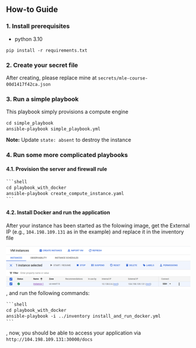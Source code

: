 ## How-to Guide
### 1. Install prerequisites
- python 3.10
```shell
pip install -r requirements.txt
```

### 2. Create your secret file
After creating, please replace mine at `secrets/mle-course-00d1417f42ca.json`


### 3. Run a simple playbook
This playbook simply provisions a compute engine
```shell
cd simple_playbook
ansible-playbook simple_playbook.yml
```

**Note:** Update `state: absent` to destroy the instance

### 4. Run some more complicated playbooks
#### 4.1. Provision the server and firewall rule
    ```shell
    cd playbook_with_docker
    ansible-playbook create_compute_instance.yaml
    ```

#### 4.2. Install Docker and run the application
After your instance has been started as the folowing image, get the External IP (e.g., `104.198.109.131` as in the example) and replace it in the inventory file

![Compute Engine](./imgs/compute_engine.png)
, and run the following commands:
    
    ```shell
    cd playbook_with_docker
    ansible-playbook -i ../inventory install_and_run_docker.yml
    ```
, now, you should be able to access your application via `http://104.198.109.131:30000/docs`
